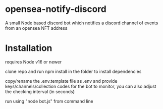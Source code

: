 # opensea-notify-discord

A small Node based discord bot which notifies a discord channel of events from an opensea NFT address

# Installation

requires Node v16 or newer

clone repo and run npm install in the folder to install dependencies

copy/rename the .env.template file as .env and provide keys/channels/collection codes for the bot to monitor, you can also adjust the checking interval (in seconds)

run using "node bot.js" from command line
